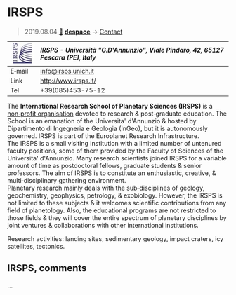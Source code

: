 # IRSPS
> 2019.08.04 **[🚀](../index/index.md) [despace](index.md)** → [Contact](contact.md)

|[![](f/contact/i/irsps_logo1_thumb.jpg)](f/contact/i/irsps_logo1.png)|*IRSPS - Università "G.D'Annunzio", Viale Pindaro, 42, 65127 Pescara (PE), Italy*|
|:--|:--|
|E‑mail| <info@irsps.unich.it> |
|Link| <http://www.irsps.it/> |
|Tel| +39(085)453-75-12 |

The **International Research School of Planetary Sciences (IRSPS)** is a [non‑profit organisation](nonprof_org.md) devoted to research & post‑graduate education. The School is an emanation of the Universita' d'Annunzio & hosted by Dipartimento di Ingegneria e Geologia (InGeo), but it is autonomously governed. IRSPS is part of the Europlanet Research Infrastructure.  
The IRSPS is a small visiting institution with a limited number of untenured faculty positions, some of them provided by the Faculty of Sciences of the Universita' d'Annunzio. Many research scientists joined IRSPS for a variable amount of time as postdoctoral fellows, graduate students & senior professors. The aim of IRSPS is to constitute an enthusiastic, creative, & multi‑disciplinary gathering environment.  
Planetary research mainly deals with the sub‑disciplines of geology, geochemistry, geophysics, petrology, & exobiology. However, the IRSPS is not limited to these subjects & it welcomes scientific contributions from any field of planetology. Also, the educational programs are not restricted to those fields & they will cover the entire spectrum of planetary disciplines by joint ventures & collaborations with other international institutions.

Research activities: landing sites, sedimentary geology, impact craters, icy satellites, tectonics.


<p style="page-break-after:always"> </p>

## IRSPS, comments

…
